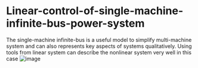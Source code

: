 # Linear-control-of-single-machine-infinite-bus-power-system
The single-machine infinite-bus is a useful model to simplify multi-machine system and can also represents key aspects of systems qualitatively.  Using tools from linear system can describe the nonlinear system very well in this case
![image](https://github.com/yeqiubao/Linear-control-of-single-machine-infinite-bus-power-system/blob/master/SMIB%20power%20system.png)
